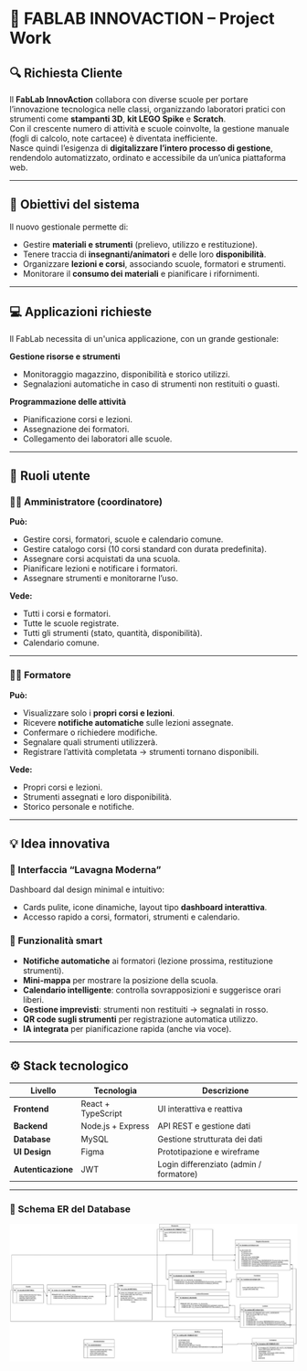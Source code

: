 # 🧠 FABLAB INNOVACTION – Project Work

## 🔍 Richiesta Cliente
Il **FabLab InnovAction** collabora con diverse scuole per portare l’innovazione tecnologica nelle classi, organizzando laboratori pratici con strumenti come **stampanti 3D**, **kit LEGO Spike** e **Scratch**.  
Con il crescente numero di attività e scuole coinvolte, la gestione manuale (fogli di calcolo, note cartacee) è diventata inefficiente.  
Nasce quindi l’esigenza di **digitalizzare l’intero processo di gestione**, rendendolo automatizzato, ordinato e accessibile da un’unica piattaforma web.

---

## 🎯 Obiettivi del sistema
Il nuovo gestionale permette di:

- Gestire **materiali e strumenti** (prelievo, utilizzo e restituzione).  
- Tenere traccia di **insegnanti/animatori** e delle loro **disponibilità**.  
- Organizzare **lezioni e corsi**, associando scuole, formatori e strumenti.  
- Monitorare il **consumo dei materiali** e pianificare i rifornimenti.

---

## 💻 Applicazioni richieste
Il FabLab necessita di un'unica applicazione, con un grande gestionale:

**Gestione risorse e strumenti**
   - Monitoraggio magazzino, disponibilità e storico utilizzi.  
   - Segnalazioni automatiche in caso di strumenti non restituiti o guasti.

**Programmazione delle attività**
   - Pianificazione corsi e lezioni.  
   - Assegnazione dei formatori.  
   - Collegamento dei laboratori alle scuole.

---

## 👥 Ruoli utente

### 🧑‍💼 Amministratore (coordinatore)

**Può:**
- Gestire corsi, formatori, scuole e calendario comune.  
- Gestire catalogo corsi (10 corsi standard con durata predefinita).  
- Assegnare corsi acquistati da una scuola.  
- Pianificare lezioni e notificare i formatori.  
- Assegnare strumenti e monitorarne l’uso.  

**Vede:**
- Tutti i corsi e formatori.  
- Tutte le scuole registrate.  
- Tutti gli strumenti (stato, quantità, disponibilità).  
- Calendario comune.

---

### 👨‍🏫 Formatore

**Può:**
- Visualizzare solo i **propri corsi e lezioni**.  
- Ricevere **notifiche automatiche** sulle lezioni assegnate.  
- Confermare o richiedere modifiche.  
- Segnalare quali strumenti utilizzerà.  
- Registrare l’attività completata → strumenti tornano disponibili.  

**Vede:**
- Propri corsi e lezioni.  
- Strumenti assegnati e loro disponibilità.  
- Storico personale e notifiche.

---

## 💡 Idea innovativa

### 🧠 Interfaccia “Lavagna Moderna”
Dashboard dal design minimal e intuitivo:
- Cards pulite, icone dinamiche, layout tipo **dashboard interattiva**.  
- Accesso rapido a corsi, formatori, strumenti e calendario.

### 🔔 Funzionalità smart
- **Notifiche automatiche** ai formatori (lezione prossima, restituzione strumenti).  
- **Mini-mappa** per mostrare la posizione della scuola.  
- **Calendario intelligente**: controlla sovrapposizioni e suggerisce orari liberi.  
- **Gestione imprevisti**: strumenti non restituiti → segnalati in rosso.  
- **QR code sugli strumenti** per registrazione automatica utilizzo.  
- **IA integrata** per pianificazione rapida (anche via voce).  

---

## ⚙️ Stack tecnologico

| Livello | Tecnologia | Descrizione |
|----------|-------------|-------------|
| **Frontend** | React + TypeScript | UI interattiva e reattiva |
| **Backend** | Node.js + Express | API REST e gestione dati |
| **Database** | MySQL | Gestione strutturata dei dati |
| **UI Design** | Figma | Prototipazione e wireframe |
| **Autenticazione** | JWT | Login differenziato (admin / formatore) |

---


### 🧩 Schema ER del Database
![Schema ER del database](./schema-ER-FabLab.jpeg)
